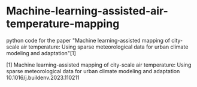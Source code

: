 # Machine-learning-assisted-air-temperature-mapping

python code for the paper "Machine learning-assisted mapping of city-scale air temperature: Using sparse meteorological data for urban climate modeling and adaptation"[1]


[1] Machine learning-assisted mapping of city-scale air temperature: Using sparse meteorological data for urban climate modeling and adaptation 10.1016/j.buildenv.2023.110211
